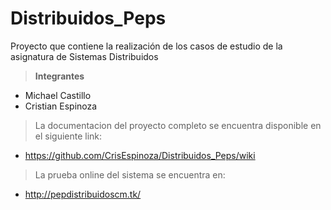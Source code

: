 # Distribuidos_Peps
Proyecto que contiene la realización de los casos de estudio de la asignatura de Sistemas Distribuidos


> **Integrantes**
-  Michael Castillo
-  Cristian Espinoza

> La documentacion del proyecto completo se encuentra disponible en el siguiente link: 

  * https://github.com/CrisEspinoza/Distribuidos_Peps/wiki

> La prueba online del sistema se encuentra en:
  * http://pepdistribuidoscm.tk/
